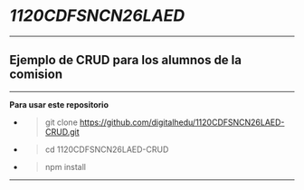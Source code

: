 # ***1120CDFSNCN26LAED***
___
## Ejemplo de CRUD para los alumnos de la comision

___

**Para usar este repositorio**

+ >  git clone https://github.com/digitalhedu/1120CDFSNCN26LAED-CRUD.git
+ > cd 1120CDFSNCN26LAED-CRUD
+ > npm install

___